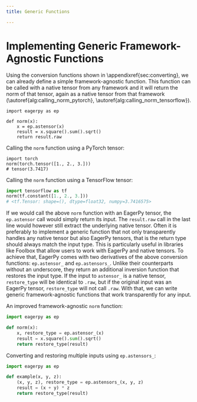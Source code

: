 ```yaml
---
title: Generic Functions

---
```


# Implementing Generic Framework-Agnostic Functions

Using the conversion functions shown in \appendixref{sec:converting}, we can already define a simple framework-agnostic function. This function can be called with a native tensor from any framework and it will return the norm of that tensor, again as a native tensor from that framework (\autoref{alg:calling_norm_pytorch}, \autoref{alg:calling_norm_tensorflow}).

```pyhon
import eagerpy as ep

def norm(x):
    x = ep.astensor(x)
    result = x.square().sum().sqrt()
    return result.raw
```

Calling the `norm` function using a PyTorch tensor:
```pyhon
import torch
norm(torch.tensor([1., 2., 3.]))
# tensor(3.7417)
```

Calling the `norm` function using a TensorFlow tensor:
```python
import tensorflow as tf
norm(tf.constant([1., 2., 3.]))
# <tf.Tensor: shape=(), dtype=float32, numpy=3.7416575>
```

If we would call the above `norm` function with an EagerPy tensor, the `ep.astensor` call would simply return its input. The `result.raw` call in the last line would however still extract the underlying native tensor. Often it is preferably to implement a generic function that not only transparently handles any native tensor but also EagerPy tensors, that is the return type should always match the input type. This is particularly useful in libraries like Foolbox that allow users to work with EagerPy and native tensors. To achieve that, EagerPy comes with two derivatives of the above conversion functions: `ep.astensor_` and `ep.astensors_`. Unlike their counterparts without an underscore, they return an additional inversion function that restores the input type. If the input to `astensor_` is a native tensor, `restore_type` will be identical to `.raw`, but if the original input was an EagerPy tensor, `restore_type` will not call `.raw`. With that, we can write generic framework-agnostic functions that work transparently for any input.


An improved framework-agnostic `norm` function:
```python
import eagerpy as ep

def norm(x):
    x, restore_type = ep.astensor_(x)
    result = x.square().sum().sqrt()
    return restore_type(result)
```

Converting and restoring multiple inputs using `ep.astensors_`:
```python
import eagerpy as ep

def example(x, y, z):
    (x, y, z), restore_type = ep.astensors_(x, y, z)
    result = (x + y) * z
    return restore_type(result)
```
